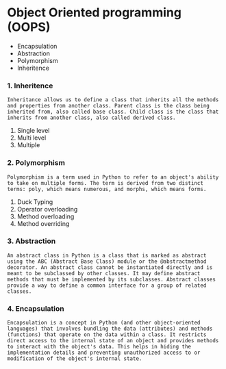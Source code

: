 # Object Oriented programming (OOPS)

- Encapsulation
- Abstraction
- Polymorphism
- Inheritence

### 1. Inheritence

```
Inheritance allows us to define a class that inherits all the methods and properties from another class. Parent class is the class being inherited from, also called base class. Child class is the class that inherits from another class, also called derived class.
```

1. Single level
2. Multi level
3. Multiple

### 2. Polymorphism

```
Polymorphism is a term used in Python to refer to an object's ability to take on multiple forms. The term is derived from two distinct terms: poly, which means numerous, and morphs, which means forms.
```

1. Duck Typing
2. Operator overloading
3. Method overloading
4. Method overriding

### 3. Abstraction

```
An abstract class in Python is a class that is marked as abstract using the ABC (Abstract Base Class) module or the @abstractmethod decorator. An abstract class cannot be instantiated directly and is meant to be subclassed by other classes. It may define abstract methods that must be implemented by its subclasses. Abstract classes provide a way to define a common interface for a group of related classes.
```

### 4. Encapsulation

```
Encapsulation is a concept in Python (and other object-oriented languages) that involves bundling the data (attributes) and methods (functions) that operate on the data within a class. It restricts direct access to the internal state of an object and provides methods to interact with the object's data. This helps in hiding the implementation details and preventing unauthorized access to or modification of the object's internal state.
```